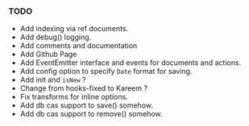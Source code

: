 ### TODO 

* Add indexing via ref documents.
* Add debug() logging.
* Add comments and documentation
* Add Github Page
* Add EventEmitter interface and events for documents and actions.
* Add config option to specify `Date` format for saving.
* Add init and `isNew` ?
* Change from hooks-fixed to Kareem ?
* Fix transforms for inline options.
* Add db cas support to save() somehow.
* Add db cas support to remove() somehow.

